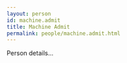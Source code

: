 ```yaml
---
layout: person
id: machine.admit
title: Machine Admit
permalink: people/machine.admit.html
---
```


Person details...